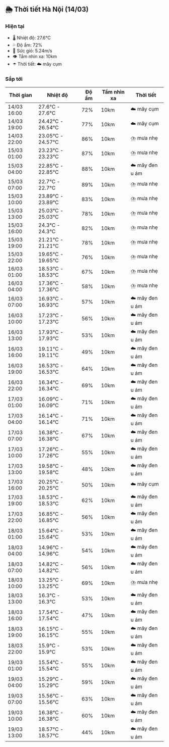 ## 🌦️ Thời tiết Hà Nội (14/03)

### Hiện tại

- 🌡️ Nhiệt độ: 27.6℃
- 💦 Độ ẩm: 72%
- 💨 Sức gió: 5.24m/s
- 👁️ Tầm nhìn xa: 10km
- ☂️ Thời tiết: ☁️ mây cụm

### Sắp tới

| Thời gian | Nhiệt độ | Độ ẩm | Tầm nhìn xa | Thời tiết |
| --- | --- | --- | --- | --- |
| 14/03 16:00 | 27.6℃ - 27.6℃ | 72% | 10km | ☁️ mây cụm |
| 14/03 19:00 | 24.42℃ - 26.54℃ | 77% | 10km | ☁️ mây cụm |
| 14/03 22:00 | 23.05℃ - 24.57℃ | 86% | 10km | ⛈️ mưa nhẹ |
| 15/03 01:00 | 23.23℃ - 23.23℃ | 87% | 10km | ⛈️ mưa nhẹ |
| 15/03 04:00 | 22.85℃ - 22.85℃ | 88% | 10km | ☁️ mây đen u ám |
| 15/03 07:00 | 22.7℃ - 22.7℃ | 89% | 10km | ⛈️ mưa nhẹ |
| 15/03 10:00 | 23.89℃ - 23.89℃ | 83% | 10km | ⛈️ mưa nhẹ |
| 15/03 13:00 | 25.03℃ - 25.03℃ | 78% | 10km | ⛈️ mưa nhẹ |
| 15/03 16:00 | 24.3℃ - 24.3℃ | 82% | 10km | ⛈️ mưa nhẹ |
| 15/03 19:00 | 21.21℃ - 21.21℃ | 78% | 10km | ⛈️ mưa nhẹ |
| 15/03 22:00 | 19.65℃ - 19.65℃ | 76% | 10km | ⛈️ mưa nhẹ |
| 16/03 01:00 | 18.53℃ - 18.53℃ | 67% | 10km | ⛈️ mưa nhẹ |
| 16/03 04:00 | 17.36℃ - 17.36℃ | 58% | 10km | ⛈️ mưa nhẹ |
| 16/03 07:00 | 16.93℃ - 16.93℃ | 57% | 10km | ☁️ mây đen u ám |
| 16/03 10:00 | 17.23℃ - 17.23℃ | 56% | 10km | ☁️ mây đen u ám |
| 16/03 13:00 | 17.93℃ - 17.93℃ | 53% | 10km | ☁️ mây đen u ám |
| 16/03 16:00 | 19.11℃ - 19.11℃ | 49% | 10km | ☁️ mây đen u ám |
| 16/03 19:00 | 16.53℃ - 16.53℃ | 64% | 10km | ☁️ mây đen u ám |
| 16/03 22:00 | 16.34℃ - 16.34℃ | 69% | 10km | ☁️ mây đen u ám |
| 17/03 01:00 | 16.09℃ - 16.09℃ | 71% | 10km | ☁️ mây đen u ám |
| 17/03 04:00 | 16.14℃ - 16.14℃ | 71% | 10km | ☁️ mây đen u ám |
| 17/03 07:00 | 16.38℃ - 16.38℃ | 67% | 10km | ☁️ mây đen u ám |
| 17/03 10:00 | 17.26℃ - 17.26℃ | 55% | 10km | ☁️ mây đen u ám |
| 17/03 13:00 | 19.58℃ - 19.58℃ | 48% | 10km | ☁️ mây đen u ám |
| 17/03 16:00 | 20.25℃ - 20.25℃ | 50% | 10km | ☁️ mây cụm |
| 17/03 19:00 | 18.53℃ - 18.53℃ | 62% | 10km | ☁️ mây đen u ám |
| 17/03 22:00 | 16.85℃ - 16.85℃ | 56% | 10km | ☁️ mây đen u ám |
| 18/03 01:00 | 15.64℃ - 15.64℃ | 53% | 10km | ☁️ mây đen u ám |
| 18/03 04:00 | 14.96℃ - 14.96℃ | 54% | 10km | ☁️ mây đen u ám |
| 18/03 07:00 | 14.82℃ - 14.82℃ | 56% | 10km | ☁️ mây đen u ám |
| 18/03 10:00 | 13.25℃ - 13.25℃ | 69% | 10km | ⛈️ mưa nhẹ |
| 18/03 13:00 | 16.3℃ - 16.3℃ | 53% | 10km | ☁️ mây đen u ám |
| 18/03 16:00 | 17.54℃ - 17.54℃ | 47% | 10km | ☁️ mây đen u ám |
| 18/03 19:00 | 16.15℃ - 16.15℃ | 55% | 10km | ☁️ mây đen u ám |
| 18/03 22:00 | 15.9℃ - 15.9℃ | 53% | 10km | ☁️ mây đen u ám |
| 19/03 01:00 | 15.54℃ - 15.54℃ | 55% | 10km | ☁️ mây đen u ám |
| 19/03 04:00 | 15.29℃ - 15.29℃ | 59% | 10km | ☁️ mây đen u ám |
| 19/03 07:00 | 15.56℃ - 15.56℃ | 63% | 10km | ☁️ mây đen u ám |
| 19/03 10:00 | 16.38℃ - 16.38℃ | 60% | 10km | ☁️ mây đen u ám |
| 19/03 13:00 | 18.57℃ - 18.57℃ | 44% | 10km | ☁️ mây đen u ám |
